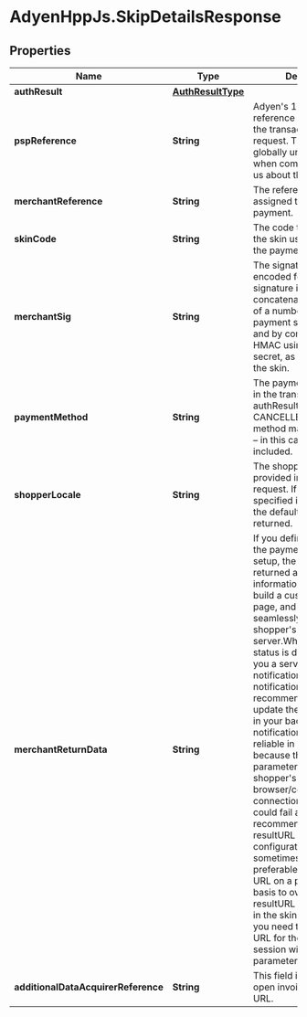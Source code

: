 # AdyenHppJs.SkipDetailsResponse

## Properties
Name | Type | Description | Notes
------------ | ------------- | ------------- | -------------
**authResult** | [**AuthResultType**](AuthResultType.md) |  | 
**pspReference** | **String** | Adyen&#39;s 16-digit unique reference associated with the transaction/the request. This value is globally unique; quote it when communicating with us about this request. | [optional] 
**merchantReference** | **String** | The reference you assigned to the original payment. | 
**skinCode** | **String** | The code that identifies the skin used to process the payment. | 
**merchantSig** | **String** | The signature in Base64 encoded format. The signature is generated by concatenating the values of a number of the payment session fields, and by computing the HMAC using the shared secret, as configured in the skin. | 
**paymentMethod** | **String** | The payment method used in the transaction. When authResult equals CANCELLED, the payment method may not be known – in this case, it is not included. | [optional] 
**shopperLocale** | **String** | The shopperLocale value provided in the payment request. If no value is specified in the request, the default value en_GB is returned. | 
**merchantReturnData** | **String** | If you define this field in the payment session setup, the value is returned as is. This information is useful to build a custom result page, and it integrates seamlessly with the shopper&#39;s session on your server.When the payment status is defined, we send you a server-to-server notification. This notification is the recommended way to update the payment status in your back office. The notification system is more reliable in its delivery because the  resultURL parameter relies on the shopper&#39;s browser/computer/Internet connection, any of which could fail at any time. We recommend setting a fixed resultURL in the skin configuration. However, sometimes it may be preferable to set the result URL on a per-payment basis to override the resultURL value specified in the skin configuration, you need to set the result URL for the payment session with the resURL parameter. | [optional] 
**additionalDataAcquirerReference** | **String** | This field is returned for open invoice in the result URL. | [optional] 


